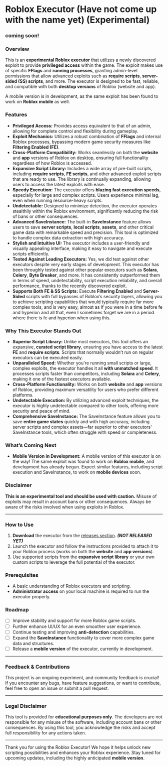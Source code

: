 # Roblox Executor (Have not come up with the name yet) (Experimental)

### coming soon!

### Overview

This is an **experimental Roblox executor** that utilizes a newly discovered exploit to provide **privileged access** within the game. The exploit makes use of specific **FFlags** and **running processes**, granting admin-level permissions that allow advanced exploits such as **require scripts**, **server-sided (SS) scripts**, and more. The executor is designed to be fast, reliable, and compatible with both **desktop versions** of Roblox (website and app). 

A mobile version is in development, as the same exploit has been found to work on **Roblox mobile** as well.

### Features

- **Privileged Access:** Provides access equivalent to that of an admin, allowing for complete control and flexibility during gameplay.
- **Exploit Mechanics:** Utilizes a robust combination of **FFlags** and internal Roblox processes, bypassing modern game security measures like **Filtering Enabled (FE)**.
- **Cross-Platform Compatibility:** Works seamlessly on both the **website** and **app** versions of Roblox on desktop, ensuring full functionality regardless of how Roblox is accessed.
- **Expansive Script Library:** Includes a wide array of pre-built scripts, including **require scripts**, **FE scripts**, and other advanced exploit scripts that are ready to use. The library is continually expanding, allowing users to access the latest exploits with ease.
- **Speedy Execution:** The executor offers **blazing fast execution speeds**, especially for large and complex scripts. Users experience minimal lag, even when running resource-heavy scripts.
- **Undetectable:** Designed to minimize detection, the executor operates stealthily within the Roblox environment, significantly reducing the risk of bans or other consequences.
- **Advanced SaveInstance:** The built-in **SaveInstance** feature allows users to save **server scripts**, **local scripts**, **assets**, and other critical game data with remarkable speed and precision. This tool is optimized to handle complex data extraction with high accuracy.
- **Stylish and Intuitive UI:** The executor includes a user-friendly and visually appealing interface, making it easy to navigate and execute scripts efficiently.
- **Tested Against Leading Executors:** Yes,  we did test against other executors despite very early stages of development. This executor has been throughly tested against other popular executors such as **Solara**, **Celery**, **Byte Breaker**, and more. It has consistently outperformed them in terms of speed, undetectability, script execution reliability, and overall performance, thanks to the recently discovered exploit.
- **Supports Both FE & SS Scripts:** Execute **Filtering Enabled** and **Server-Sided** scripts with full bypasses of Roblox’s security layers, allowing you to achieve scripting capabilities that would typically require far more complex tools, and is very easy, almost as if you were in a time before fe and hyperion and all that, even I sometimes forget we are in a period where there is fe and hyperion when using this.

### Why This Executor Stands Out

- **Superior Script Library:** Unlike most executors, this tool offers an expansive, **curated script library**, ensuring you have access to the latest **FE** and **require scripts**. Scripts that normally wouldn’t run on regular executors can be executed easily.
- **Unparalleled Speed:** Whether you're running small scripts or large, complex exploits, the executor handles it all **with unmatched speed**. It processes scripts faster than competitors, including **Solara** and **Celery**, making it one of the fastest executors available.
- **Cross-Platform Functionality:** Works on both **website** and **app** versions of Roblox, providing maximum versatility for users who prefer different platforms.
- **Undetectable Execution:** By utilizing advanced exploit techniques, the executor is highly undetectable compared to other tools, offering more security and peace of mind.
- **Comprehensive SaveInstance:** The SaveInstance feature allows you to save **entire game states** quickly and with high accuracy, including server scripts and complex assets—far superior to other executors' SaveInstance tools, which often struggle with speed or completeness.

### What’s Coming Next

- **Mobile Version in Development:** A mobile version of this executor is on the way! The same exploit was found to work on **Roblox mobile**, and development has already begun. Expect similar features, including script execution and SaveInstance, to work on **mobile devices** soon.

### Disclaimer
**This is an experimental tool and should be used with caution.** Misuse of exploits may result in account bans or other consequences. Always be aware of the risks involved when using exploits in Roblox.

---

### How to Use

1. **Download** the executor from the [releases section](#). ***(NOT RELEASED YET)***
2. Launch the executor and follow the instructions provided to attach it to your Roblox process (works on both the **website** and **app versions**).
3. Use supported scripts from the **expansive script library** or your own custom scripts to leverage the full potential of the executor.

### Prerequisites

- A basic understanding of Roblox executors and scripting.
- **Administrator access** on your local machine is required to run the executor properly.

### Roadmap

- [ ] Improve stability and support for more Roblox game scripts.
- [ ] Further enhance UI/UX for an even smoother user experience.
- [ ] Continue testing and improving **anti-detection** capabilities.
- [ ] Expand the **SaveInstance** functionality to cover more complex game data and structures.
- [ ] Release a **mobile version** of the executor, currently in development.

---

### Feedback & Contributions

This project is an ongoing experiment, and community feedback is crucial! If you encounter any bugs, have feature suggestions, or want to contribute, feel free to open an issue or submit a pull request.

---

### Legal Disclaimer

This tool is provided for **educational purposes only**. The developers are not responsible for any misuse of the software, including account bans or other consequences. By using this tool, you acknowledge the risks and accept full responsibility for any actions taken.

---

Thank you for using the Roblox Executor! We hope it helps unlock new scripting possibilities and enhances your Roblox experience. Stay tuned for upcoming updates, including the highly anticipated **mobile version**.
